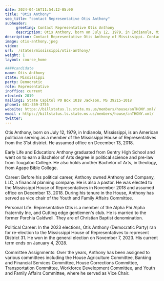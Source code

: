 ```yaml
---
date: 2024-04-16T11:54:12-05:00
title: "Otis Anthony"
seo_title: "contact Representative Otis Anthony"
subheader:
     greeting: Contact Representative Otis Anthony
     description: Otis Anthony, born on July 12, 1979, in Indianola, Mississippi, is an American politician serving as a member of the Mississippi House of Representatives from the 31st district. He assumed office on December 13, 2018.
description: Contact Representative Otis Anthony of Mississippi. Contact information for Otis Anthony includes email address, phone number, and mailing address.
image: otis-anthony.jpeg
video:
url:  /states/mississippi/otis-anthony/
weight: 1
layout: course_home

####candidate
name: Otis Anthony
state: Mississippi
party: Democratic
role: Representative
inoffice: current
elected: 2019
mailing1: State Capitol PO Box 1018 Jackson, MS 39215-1018
phone1: 601-359-3755
website: https://billstatus.ls.state.ms.us/members/house/anTHONY.xml/
email : https://billstatus.ls.state.ms.us/members/house/anTHONY.xml/
twitter:
---
```


Otis Anthony, born on July 12, 1979, in Indianola, Mississippi, is an American politician serving as a member of the Mississippi House of Representatives from the 31st district. He assumed office on December 13, 2018.

Early Life and Education:
Anthony graduated from Gentry High School and went on to earn a Bachelor of Arts degree in political science and pre-law from Tougaloo College. He also holds another Bachelor of Arts, in theology, from Agape Bible College.

Career:
Before his political career, Anthony owned Anthony and Company, LLC, a financial planning company. He is also a pastor. He was elected to the Mississippi House of Representatives in November 2018 and assumed office on December 13, 2018. During his tenure in the House, Anthony has served as vice chair of the Youth and Family Affairs Committee.

Personal Life:
Representative Otis is a member of the Alpha Phi Alpha fraternity Inc, and Cutting edge gentlemen's club. He is married to the former Porchia Caldwell. They are of Christian Baptist denomination.

Political Career:
In the 2023 elections, Otis Anthony (Democratic Party) ran for re-election to the Mississippi House of Representatives to represent District 31. He won in the general election on November 7, 2023. His current term ends on January 4, 2028.

Committee Assignments:
Over the years, Anthony has been assigned to various committees including the House Agriculture Committee, Banking and Financial Services Committee, House Corrections Committee, Transportation Committee, Workforce Development Committee, and Youth and Family Affairs Committee, where he served as Vice Chair.
